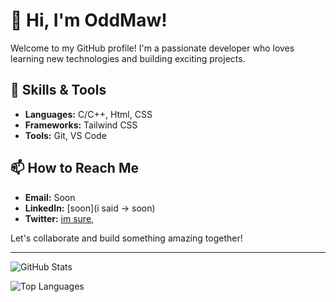 # 👋 Hi, I'm OddMaw!

Welcome to my GitHub profile! I'm a passionate developer who loves learning new technologies and building exciting projects.

## 🔧 Skills & Tools
- **Languages:**  C/C++, Html, CSS
- **Frameworks:** Tailwind CSS
- **Tools:** Git, VS Code

## 📫 How to Reach Me
- **Email:** Soon
- **LinkedIn:** [soon](i said -> soon)
- **Twitter:** [im sure,](oooyeah!)

Let's collaborate and build something amazing together!

---
![GitHub Stats](https://github-readme-stats.vercel.app/api?username=oddmaw&show_icons=true&theme=radical)

![Top Languages](https://github-readme-stats.vercel.app/api/top-langs/?username=oddmaw&layout=compact&theme=radical)

